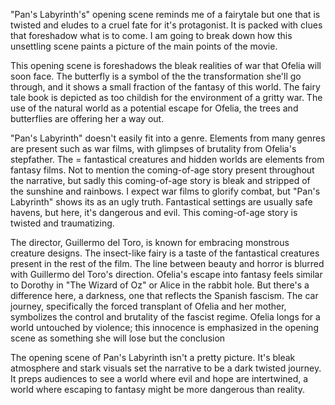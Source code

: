 "Pan's Labyrinth's" opening scene reminds me of a fairytale but one that is twisted and eludes to a cruel fate for it's protagonist. It is packed with clues that foreshadow what is to come. I am going to break down how this unsettling scene paints a picture of the main points of the movie.

This opening scene is foreshadows the bleak realities of war that Ofelia will soon face. The butterfly is a symbol of the the transformation she'll go through, and it shows a small fraction of the fantasy of this world. The fairy tale book is depicted as too childish for the environment of a gritty war. The use of the natural world as a potential escape for Ofelia, the trees and butterflies are offering her a way out.

"Pan's Labyrinth" doesn't easily fit into a genre. Elements from many genres are present such as war films, with glimpses of brutality from Ofelia's stepfather. The = fantastical creatures and hidden worlds are elements from fantasy films. Not to mention the coming-of-age story present throughout the narrative, but sadly this coming-of-age story is bleak and stripped of the sunshine and rainbows. I expect war films to glorify combat, but "Pan's Labyrinth" shows its as an ugly truth. Fantastical settings are usually safe havens, but here, it's dangerous and evil. This coming-of-age story is twisted and traumatizing.

The director, Guillermo del Toro, is known for embracing monstrous creature designs. The insect-like fairy is a taste of the fantastical creatures present in the rest of the film. The line between beauty and horror is blurred with Guillermo del Toro's direction. Ofelia's escape into fantasy feels similar to Dorothy in "The Wizard of Oz" or Alice in the rabbit hole. But there's a difference here, a darkness, one that reflects the Spanish fascism. The car journey, specifically the forced transplant of Ofelia and her mother, symbolizes the control and brutality of the fascist regime. Ofelia longs for a world untouched by violence; this innocence is emphasized in the opening scene as something she will lose but the conclusion

The opening scene of Pan's Labyrinth isn't a pretty picture. It's bleak atmosphere and stark visuals set the narrative to be a dark twisted journey. It preps audiences to see a world where evil and hope are intertwined, a world where escaping to fantasy might be more dangerous than reality.